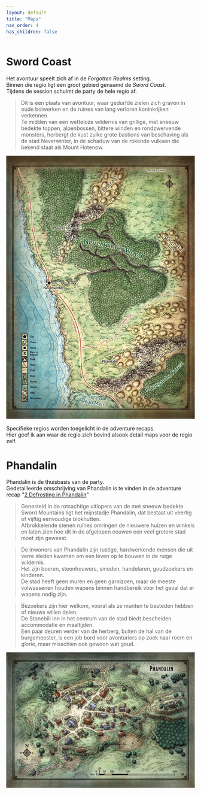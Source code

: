 ```yaml
---
layout: default
title: "Maps"
nav_order: 4
has_children: false
---
```


# Sword Coast

Het avontuur speelt zich af in de *Forgotten Realms* setting.  
Binnen die regio ligt een groot gebied genaamd de *Sword Coast*.  
Tijdens de session schuimt de party de hele regio af.

> Dit is een plaats van avontuur, waar gedurfde zielen zich graven in oude bolwerken en de ruïnes van lang verloren koninkrijken verkennen.  
Te midden van een wetteloze wildernis van grillige, met sneeuw bedekte toppen, alpenbossen, bittere winden en rondzwervende monsters, herbergt de kust zulke grote bastions van beschaving als de stad Neverwinter, in de schaduw van de rokende vulkaan die bekend staat als Mount Hotenow.

![Sword Coast](img/map_swordcoast.jpg)

Specifieke regios worden toegelicht in de adventure recaps.  
Hier geef ik aan waar de regio zich bevind alsook detail maps voor de regio zelf.

# Phandalin

Phandalin is de thuisbasis van de party.  
Gedetailleerde omschrijving van Phandalin is te vinden in de adventure recap "[2 Defrosting in Phandalin](2-defrosting-in-phandalin.md)"

> Genesteld in de rotsachtige uitlopers van de met sneeuw bedekte Sword Mountains ligt het mijnstadje Phandalin, dat bestaat uit veertig of vijftig eenvoudige blokhutten.  
Afbrokkelende stenen ruïnes omringen de nieuwere huizen en winkels en laten zien hoe dit in de afgelopen eeuwen een veel grotere stad moet zijn geweest.

> De inwoners van Phandalin zijn rustige, hardwerkende mensen die uit verre steden kwamen om een ​​leven op te bouwen in de ruige wildernis.  
Het zijn boeren, steenhouwers, smeden, handelaren, goudzoekers en kinderen.  
De stad heeft geen muren en geen garnizoen, maar de meeste volwassenen houden wapens binnen handbereik voor het geval dat er wapens nodig zijn.

> Bezoekers zijn hier welkom, vooral als ze munten te besteden hebben of nieuws willen delen.  
De Stonehill Inn in het centrum van de stad biedt bescheiden accommodatie en maaltijden.  
Een paar deuren verder van de herberg, buiten de hal van de burgemeester, is een job bord voor avonturiers op zoek naar roem en glorie, maar misschien ook gewoon wat goud.

![Phandalin](img/map_phandalin.jpg)
